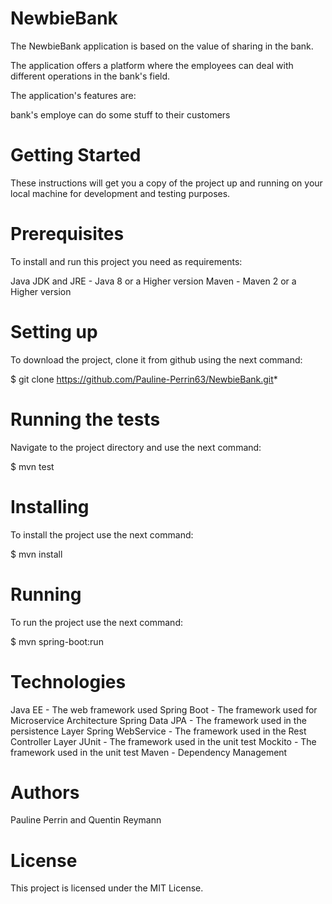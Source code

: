 # NewbieBank

The NewbieBank application is based on the value of sharing in the bank.

The application offers a platform where the employees can deal with different operations in the bank's field.

The application's features are:


bank's employe can do some stuff to their customers

# Getting Started
These instructions will get you a copy of the project up and running on your local machine for development and testing purposes.

# Prerequisites
To install and run this project you need as requirements:

Java JDK and JRE - Java 8 or a Higher version
Maven - Maven 2 or a Higher version

# Setting up
To download the project, clone it from github using the next command:

$ git clone https://github.com/Pauline-Perrin63/NewbieBank.git*

# Running the tests
Navigate to the project directory and use the next command:

$ mvn test 

# Installing
To install the project use the next command:

$ mvn install

# Running
To run the project use the next command:

$ mvn spring-boot:run
# Technologies
Java EE - The web framework used
Spring Boot - The framework used for Microservice Architecture
Spring Data JPA - The framework used in the persistence Layer
Spring WebService - The framework used in the Rest Controller Layer
JUnit - The framework used in the unit test
Mockito - The framework used in the unit test
Maven - Dependency Management
# Authors
Pauline Perrin and Quentin Reymann
# License
This project is licensed under the MIT License.
